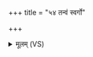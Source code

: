 +++
title = "५४ तन्वं स्वर्गो"

+++
<details><summary>मूलम् (VS)</summary>

त॒न्वं᳡ स्व॒र्गो ब॑हु॒धा वि च॑क्रे॒ यथा॑ वि॒द आ॒त्मन्न॒न्यव॑र्णाम्। अपा॑जैत्कृ॒ष्णां रुश॑तीं पुना॒नो या लोहि॑नी॒ तां ते॑ अ॒ग्नौ जु॑होमि ॥
</details>